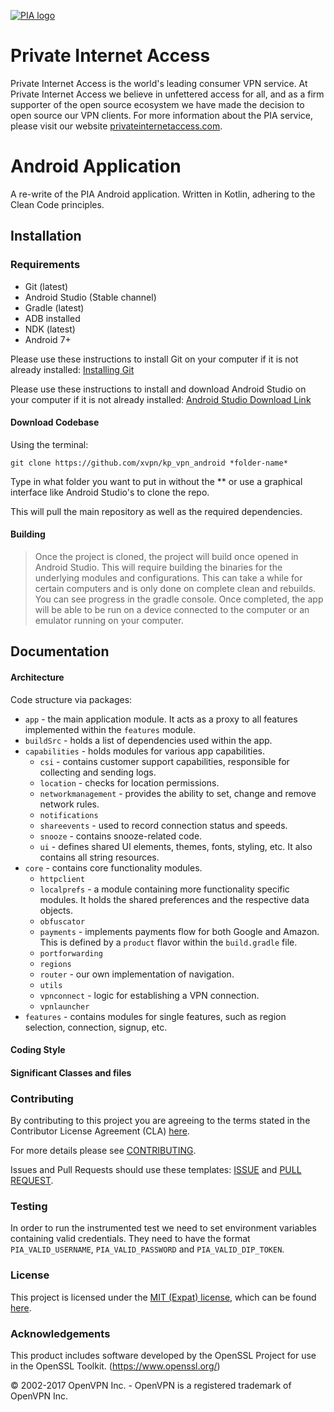 [![PIA logo][pia-image]][pia-url]

# Private Internet Access
Private Internet Access is the world's leading consumer VPN service. At Private Internet Access we believe in unfettered access for all, and as a firm supporter of the open source ecosystem we have made the decision to open source our VPN clients. For more information about the PIA service, please visit our website [privateinternetaccess.com](https://privateinternetaccess.com).

# Android Application
A re-write of the PIA Android application. Written in Kotlin, adhering to the Clean Code principles.

## Installation

### Requirements
 - Git (latest)
 - Android Studio (Stable channel)
 - Gradle (latest)
 - ADB installed
 - NDK (latest)
 - Android 7+


Please use these instructions to install Git on your computer if it is not already installed: [Installing Git](https://gist.github.com/derhuerst/1b15ff4652a867391f03)

Please use these instructions to install and download Android Studio on your computer if it is not already installed: [Android Studio Download Link](https://developer.android.com/studio/index.html)

#### Download Codebase
Using the terminal:

`git clone https://github.com/xvpn/kp_vpn_android *folder-name*`

Type in what folder you want to put in without the ** or use a graphical interface like Android Studio's to clone the repo.

This will pull the main repository as well as the required dependencies.


#### Building

>Once the project is cloned, the project will build once opened in Android Studio. This will require building the binaries for the underlying modules and configurations. This can take a while for certain computers and is only done on complete clean and rebuilds. You can see progress in the gradle console. Once completed, the app will be able to be run on a device connected to the computer or an emulator running on your computer.

## Documentation

#### Architecture
Code structure via packages:

* `app` - the main application module. It acts as a proxy to all features implemented within the `features` module.
* `buildSrc` - holds a list of dependencies used within the app.
* `capabilities` - holds modules for various app capabilities.
  * `csi` - contains customer support capabilities, responsible for collecting and sending logs.
  * `location` - checks for location permissions.
  * `networkmanagement` - provides the ability to set, change and remove network rules.
  * `notifications` 
  * `shareevents` - used to record connection status and speeds.
  * `snooze` - contains snooze-related code.
  * `ui` - defines shared UI elements, themes, fonts, styling, etc. It also contains all string resources.
* `core` - contains core functionality modules.
  * `httpclient`
  * `localprefs` - a module containing more functionality specific modules. It holds the shared preferences and the respective data objects.
  * `obfuscator`
  * `payments` - implements payments flow for both Google and Amazon. This is defined by a `product` flavor within the `build.gradle` file.
  * `portforwarding`
  * `regions`
  * `router` - our own implementation of navigation.
  * `utils`
  * `vpnconnect` - logic for establishing a VPN connection.
  * `vpnlauncher`
* `features` - contains modules for single features, such as region selection, connection, signup, etc.

#### Coding Style

#### Significant Classes and files

### Contributing

By contributing to this project you are agreeing to the terms stated in the Contributor License Agreement (CLA) [here](/CLA.rst).

For more details please see [CONTRIBUTING](/CONTRIBUTING.md).

Issues and Pull Requests should use these templates: [ISSUE](/.github/ISSUE_TEMPLATE.md) and [PULL REQUEST](/.github/PULL_REQUEST_TEMPLATE.md).

### Testing

In order to run the instrumented test we need to set environment variables containing valid credentials.
They need to have the format `PIA_VALID_USERNAME`, `PIA_VALID_PASSWORD` and `PIA_VALID_DIP_TOKEN`.

### License

This project is licensed under the [MIT (Expat) license](https://choosealicense.com/licenses/mit/), which can be found [here](/LICENSE).

### Acknowledgements

This product includes software developed by the OpenSSL Project for use in the OpenSSL Toolkit. (https://www.openssl.org/)

© 2002-2017 OpenVPN Inc. - OpenVPN is a registered trademark of OpenVPN Inc.


<!-- Markdown link & img dfn's -->
[pia-image]: https://assets-cms.privateinternetaccess.com/img/frontend/pia_menu_logo_light.svg
[pia-url]: https://www.privateinternetaccess.com/
[wiki]: https://en.wikipedia.org/wiki/Private_Internet_Access
